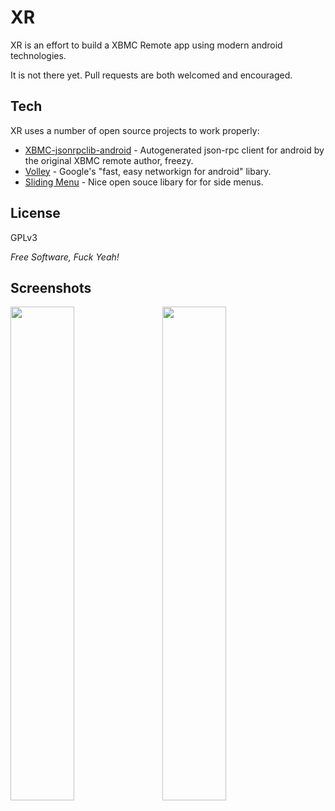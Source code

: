 XR
=========
XR is an effort to build a XBMC Remote app using modern android technologies.

It is not there yet. Pull requests are both welcomed and encouraged.

Tech
----

XR uses a number of open source projects to work properly:

* [XBMC-jsonrpclib-android] - Autogenerated json-rpc client for android by the original XBMC remote author, freezy.
* [Volley] - Google's "fast, easy networkign for android" libary.
* [Sliding Menu] - Nice open souce libary for for side menus.

License
-------

GPLv3

*Free Software, Fuck Yeah!*

Screenshots
-----------

<img src="http://i.imgur.com/yAiKjYi.jpg" width="45%"/>
&nbsp;&nbsp;
<img src="http://i.imgur.com/KlNJKaz.png" width="45%"/>

  [Volley]: https://android.googlesource.com/platform/frameworks/volley/
  [XBMC-jsonrpclib-android]: https://github.com/freezy/xbmc-jsonrpclib-android
  [Sliding Menu]: https://github.com/jfeinstein10/SlidingMenu

